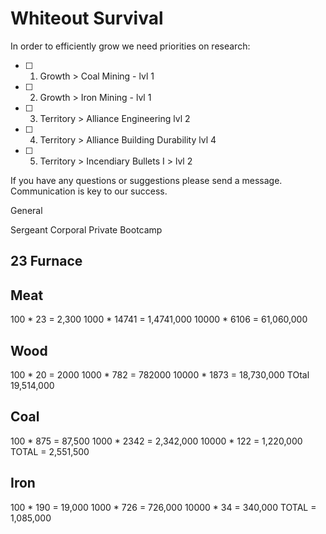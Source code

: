 # Whiteout Survival

In order to efficiently grow we need priorities on research:

- [ ] 1. Growth > Coal Mining - lvl 1
- [ ] 2. Growth > Iron Mining - lvl 1
- [ ] 3. Territory > Alliance Engineering lvl 2
- [ ] 4. Territory > Alliance Building Durability lvl 4
- [ ] 5. Territory > Incendiary Bullets I > lvl 2

If you have any questions or suggestions please send a message. Communication is key to our success.

General

Sergeant
Corporal
Private
Bootcamp

## 23 Furnace

## Meat 
100 * 23 = 2,300
1000 * 14741 = 1,4741,000
10000 * 6106 = 61,060,000

## Wood

100 * 20 = 2000
1000 * 782 = 782000
10000 * 1873 = 18,730,000
TOtal 19,514,000

## Coal

100 * 875 = 87,500
1000 * 2342 = 2,342,000
10000 * 122 = 1,220,000
TOTAL = 2,551,500

## Iron

100 * 190 = 19,000
1000 * 726 = 726,000
10000 * 34 = 340,000
TOTAL = 1,085,000
